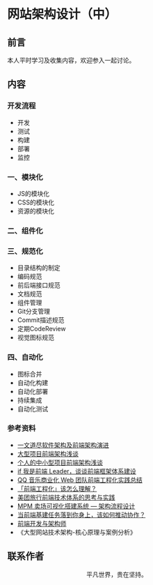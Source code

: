 # 网站架构设计（中）

## 前言

本人平时学习及收集内容，欢迎参入一起讨论。

## 内容

### 开发流程

- 开发
- 测试
- 构建
- 部署
- 监控

### 一、模块化

- JS的模块化
- CSS的模块化
- 资源的模块化

### 二、组件化

### 三、规范化

- 目录结构的制定
- 编码规范
- 前后端接口规范
- 文档规范
- 组件管理
- Git分支管理
- Commit描述规范
- 定期CodeReview
- 视觉图标规范

### 四、自动化

- 图标合并
- 自动化构建
- 自动化部署
- 持续集成
- 自动化测试




### 参考资料

- [一文道尽软件架构及前端架构演进](https://mp.weixin.qq.com/s/qOjpR1qrKgBRF90ea5mkyA)
- [大型项目前端架构浅谈](https://blog.csdn.net/qq20004604/article/details/90575092)
- [个人的中小型项目前端架构浅谈](https://blog.csdn.net/qq20004604/article/details/70480932)
- [if 我是前端 Leader，谈谈前端框架体系建设](https://juejin.im/post/5decf88f51882512327a510a)
- [QQ 音乐商业化 Web 团队前端工程化实践总结](https://cloud.tencent.com/developer/article/1500013)
- [「前端工程化」该怎么理解？](https://mp.weixin.qq.com/s/Xsa82SAEfdEw68r88W3--A)
- [美团旅行前端技术体系的思考与实践](https://zhuanlan.zhihu.com/p/29373613)
- [MPM 卖场可视化搭建系统 — 架构流程设计](https://mp.weixin.qq.com/s/w3sT_K4NOfoTYcdkXu6_OA)
- [当前端基建任务落到你身上，该如何推动协作？](https://mp.weixin.qq.com/s/Y0S0X_sx_6IlgXQIDd3DkQ)
- [前端开发与架构师](https://juejin.im/post/5d7990a16fb9a06ad16f9d55)
- 《大型网站技术架构-核心原理与案例分析》

## 联系作者

<div align="center">
    <p>
        平凡世界，贵在坚持。
    </p>
    <img :src="$withBase('/about/contact.png')" />
</div>
